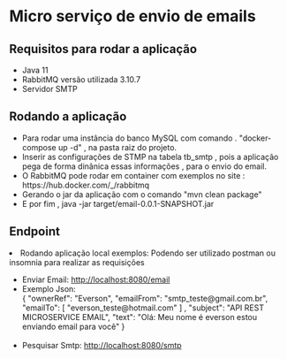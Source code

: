 # Micro serviço de envio de emails

## Requisitos para rodar a aplicação
<ul>
 <li> Java 11 </li>
 <li>RabbitMQ versão utilizada 3.10.7</li>
 <li> Servidor SMTP</li>
</ul>

## Rodando a aplicação
 <ul>
 <li>Para rodar uma instância do banco MySQL com comando . "docker-compose up -d" , na pasta raiz do projeto.</li>
 <li> Inserir as configurações de STMP na tabela tb_smtp , pois a aplicação pega de forma dinânica essas informações , para o envio do email.</li>
 <li>O RabbitMQ pode rodar em container com exemplos no site : https://hub.docker.com/_/rabbitmq </li>
 <li>Gerando o jar da aplicação com o comando "mvn clean package"</li>
 <li> E por fim , java -jar target/email-0.0.1-SNAPSHOT.jar</li>
 </ul>

## Endpoint
 <li>Rodando aplicação local exemplos: Podendo ser utilizado postman ou insomnia para realizar as requisições</li>
<ul>
 <li>Enviar Email: <a href="url">http://localhost:8080/email </a> </li>
 <li>Exemplo Json: <br/>
  {
	"ownerRef": "Everson",
	"emailFrom": "smtp_teste@gmail.com.br",
	"emailTo": [
		"everson_teste@hotmail.com"
	]
	,
	"subject": "API REST MICROSERVICE EMAIL",
	"text": "Olá: Meu nome é everson estou enviando email para você"
  }
 </li>
 <br/>
 <li> Pesquisar Smtp: <a href="url">http://localhost:8080/smtp</a></li>
</ul>
 